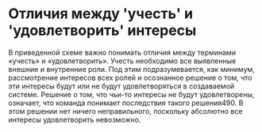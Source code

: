 # Отличия между 'учесть' и 'удовлетворить' интересы

В приведенной схеме важно понимать отличия между терминами «учесть» и «удовлетворить». Учесть необходимо все выявленные внешние и внутренние роли. Под этим подразумевается, как минимум, рассмотрение интересов всех ролей и осознанное решение о том, что эти интересы будут или не будут удовлетворяться в создаваемой системе. Решение о том, что чьи-то интересы не будут удовлетворены, означает, что команда понимает последствия такого решения490. В этом решении нет ничего неправильного, поскольку абсолютно все интересы удовлетворить невозможно.
